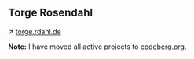 ## Torge Rosendahl

&#8599; [torge.rdahl.de](https://torge.rdahl.de)

**Note:** I have moved all active projects to [codeberg.org](https://codeberg.org/torgeros).
